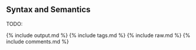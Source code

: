 ## Syntax and Semantics

TODO:

{% include output.md %}
{% include tags.md %}
{% include raw.md %}
{% include comments.md %}
